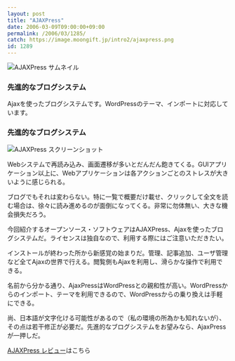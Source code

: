 ```yaml
---
layout: post
title: "AJAXPress"
date: 2006-03-09T09:00:00+09:00
permalink: /2006/03/1285/
catch: https://image.moongift.jp/intro2/ajaxpress.png
id: 1289
---
```

 ![AJAXPress サムネイル](https://image.moongift.jp/intro2/ajaxpress.t.png "AJAXPress サムネイル")
  

### 先進的なブログシステム
  
Ajaxを使ったブログシステムです。WordPressのテーマ、インポートに対応しています。  
<!--more-->  

### 先進的なブログシステム
  

![AJAXPress スクリーンショット](https://image.moongift.jp/intro2/ajaxpress.png "AJAXPress スクリーンショット")

  

Webシステムで再読み込み、画面遷移が多いとだんだん飽きてくる。GUIアプリケーション以上に、Webアプリケーションは各アクションごとのストレスが大きいように感じられる。

  

ブログでもそれは変わらない。特に一覧で概要だけ載せ、クリックして全文を読む場合は、徐々に読み進めるのが面倒になってくる。非常に勿体無い、大きな機会損失だろう。

  

今回紹介するオープンソース・ソフトウェアはAJAXPress、Ajaxを使ったブログシステムだ。ライセンスは独自なので、利用する際にはご注意いただきたい。

  

インストールが終わった所から新感覚の始まりだ。管理、記事追加、ユーザ管理など全てAjaxの世界で行える。閲覧側もAjaxを利用し、滑らかな操作で利用できる。

  

名前から分かる通り、AjaxPressはWordPressとの親和性が高い。WordPressからのインポート、テーマを利用できるので、WordPressからの乗り換えは手軽にできる。

  

尚、日本語が文字化ける可能性があるので（私の環境の所為かも知れないが）、その点は若干修正が必要だ。先進的なブログシステムをお望みなら、AjaxPressが一押しだ。

  

[AJAXPress レビュー](http://oss.moongift.jp/review/i-1294.html)はこちら

